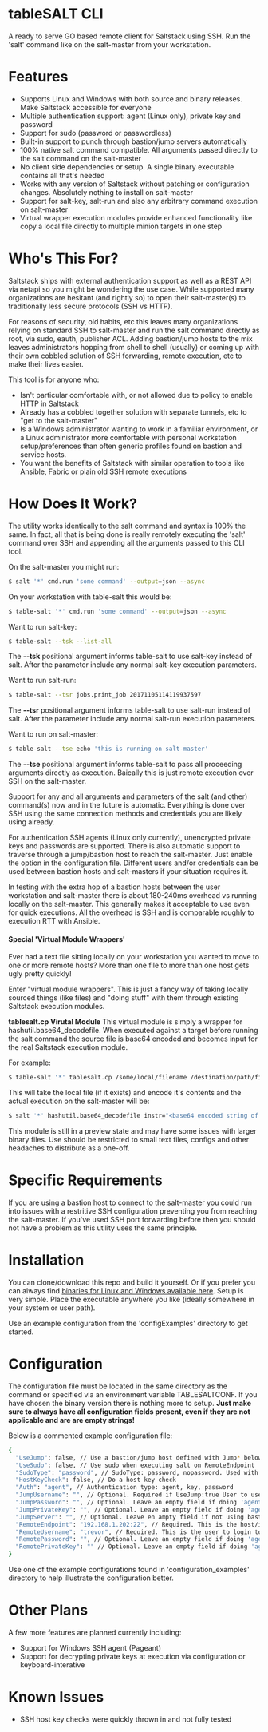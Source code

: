 # tableSALT CLI

A ready to serve GO based remote client for Saltstack using SSH. Run the 'salt' command like on the salt-master from your workstation.

# Features
  - Supports Linux and Windows with both source and binary releases. Make Saltstack accessible for everyone
  - Multiple authentication support: agent (Linux only), private key and password
  - Support for sudo (password or passwordless)
  - Built-in support to punch through bastion/jump servers automatically
  - 100% native salt command compatible. All arguments passed directly to the salt command on the salt-master
  - No client side dependencies or setup. A single binary executable contains all that's needed
  - Works with any version of Saltstack without patching or configuration changes. Absolutely nothing to install on salt-master
  - Support for salt-key, salt-run and also any arbitrary command execution on salt-master
  - Virtual wrapper execution modules provide enhanced functionality like copy a local file directly to multiple minion targets in one step

# Who's This For?
Saltstack ships with external authentication support as well as a REST API via netapi so you might be wondering the use case. While supported many organizations are hesitant (and rightly so) to open their salt-master(s) to traditionally less secure protocols (SSH vs HTTP).

For reasons of security, old habits, etc this leaves many organizations relying on standard SSH to salt-master and run the salt command directly as root, via sudo, eauth, publisher ACL. Adding bastion/jump hosts to the mix leaves administrators hopping from shell to shell (usually) or coming up with their own cobbled solution of SSH forwarding, remote execution, etc to make their lives easier.

This tool is for anyone who:
  - Isn't particular comfortable with, or not allowed due to policy to enable HTTP in Saltstack
  - Already has a cobbled together solution with separate tunnels, etc to "get to the salt-master"
  - Is a Windows administrator wanting to work in a familiar environment, or a Linux administrator more comfortable with personal workstation setup/preferences than often generic profiles found on bastion and service hosts.
  - You want the benefits of Saltstack with similar operation to tools like Ansible, Fabric or plain old SSH remote executions

# How Does It Work?

The utility works identically to the salt command and syntax is 100% the same. In fact, all that is being done is really remotely executing the 'salt' command over SSH and appending all the arguments passed to this CLI tool.

On the salt-master you might run:

```sh
$ salt '*' cmd.run 'some command' --output=json --async
```

On your workstation with table-salt this would be:
```sh
$ table-salt '*' cmd.run 'some command' --output=json --async
```
Want to run salt-key:
```sh
$ table-salt --tsk --list-all
```
The **--tsk** positional argument informs table-salt to use salt-key instead of salt. After the parameter include any normal salt-key execution parameters.

Want to run salt-run:
```sh
$ table-salt --tsr jobs.print_job 20171105114119937597
```
The **--tsr** positional argument informs table-salt to use salt-run instead of salt. After the parameter include any normal salt-run execution parameters.

Want to run <ANYTHING> on salt-master:
```sh
$ table-salt --tse echo 'this is running on salt-master'
```
The **--tse** positional argument informs table-salt to pass all proceeding arguments directly as execution. Baically this is just remote execution over SSH on the salt-master.

Support for any and all arguments and parameters of the salt (and other) command(s) now and in the future is automatic. Everything is done over SSH using the same connection methods and credentials you are likely using already.

For authentication SSH agents (Linux only currently), unencrypted private keys and passwords are supported. There is also automatic support to traverse through a jump/bastion host to reach the salt-master. Just enable the option in the configuration file. Different users and/or credentials can be used between bastion hosts and salt-masters if your situation requires it.

In testing with the extra hop of a bastion hosts between the user workstation and salt-master there is about 180-240ms overhead vs running locally on the salt-master. This generally makes it acceptable to use even for quick executions. All the overhead is SSH and is comparable roughly to execution RTT with Ansible.

#### Special 'Virtual Module Wrappers'

Ever had a text file sitting locally on your workstation you wanted to move to one or more remote hosts?  More than one file to more than one host gets ugly pretty quickly!

Enter "virtual module wrappers". This is just a fancy way of taking locally sourced things (like files) and "doing stuff" with them through existing Saltstack execution modules.

**tablesalt.cp Virutal Module**
This virtual module is simply a wrapper for hashutil.base64_decodefile. When executed against a target before running the salt command the source file is base64 encoded and becomes input for the real Saltstack execution module.

For example:
```sh
$ table-salt '*' tablesalt.cp /some/local/filename /destination/path/filename
```
This will take the local file (if it exists) and encode it's contents and the actual execution on the salt-master will be:
```sh
$ salt '*' hashutil.base64_decodefile instr="<base64 encoded string of /some/local/filename>"  outfile="/destination/path/filename"
```
This module is still in a preview state and may have some issues with larger binary files. Use should be restricted to small text files, configs and other headaches to distribute as a one-off.

# Specific Requirements

If you are using a bastion host to connect to the salt-master you could run into issues with a restritive SSH configuration preventing you from reaching the salt-master. If you've used SSH port forwarding before then you should not have a problem as this utility uses the same principle.

# Installation

You can clone/download this repo and build it yourself. Or if you prefer you can always find [binaries for Linux and Windows available here](https://github.com/trevor-h/table-salt-cli-bin/releases). Setup is very simple. Place the executable anywhere you like (ideally somewhere in your system or user path).

Use an example configuration from the 'configExamples' directory to get started.

# Configuration

The configuration file must be located in the same directory as the command or specified via an environment variable TABLESALTCONF. If you have chosen the binary version there is nothing more to setup. **Just make sure to always have all configuration fields present, even if they are not applicable and are are empty strings!**

Below is a commented example configuration file:
```sh
{
  "UseJump": false, // Use a bastion/jump host defined with Jump* below
  "UseSudo": false, // Use sudo when executing salt on RemoteEndpoint
  "SudoType": "password", // SudoType: password, nopassword. Used with UseSudo. Password for sudo taken from RemotePassword entry
  "HostKeyCheck": false, // Do a host key check
  "Auth": "agent", // Authentication type: agent, key, password
  "JumpUsername": "", // Optional. Required if UseJump:true User to use on bastion/jump host
  "JumpPassword": "", // Optional. Leave an empty field if doing 'agent' or 'key' auth
  "JumpPrivateKey": "", // Optional. Leave an empty field if doing 'agent' or 'password' auth
  "JumpServer": "", // Optional. Leave en ampty field if not using bastion/jump host. Specified as <host>:<port>
  "RemoteEndpoint": "192.168.1.202:22", // Required. This is the host/ip of the salt-master. Specified as <host>:<port>
  "RemoteUsername": "trevor", // Required. This is the user to login to salt-master with
  "RemotePassword": "", // Optional. Leave an empty field if doing 'agent' or 'key' auth
  "RemotePrivateKey": "" // Optional. Leave an empty field if doing 'agent' or 'password' auth
}
```
Use one of the example configurations found in 'configuration_examples' directory to help illustrate the configuration better.

# Other Plans

A few more features are planned currently including:

  * Support for Windows SSH agent (Pageant)
  * Support for decrypting private keys at execution via configuration or keyboard-interative

# Known Issues

  - SSH host key checks were quickly thrown in and not fully tested
